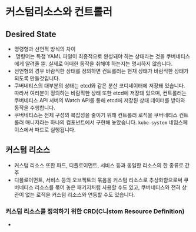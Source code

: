 # 커스텀리소스와 컨트롤러
## Desired State
- 명령형과 선언적 방식의 차이
-  명령어는 특정 YAML 파일이 최종적으로 완성돼야 하는 상태라는 것을 쿠버네티스에게 알려줄 뿐. 실제로 어떠한 동작을 취해야 하는지는 명시하지 않습니다.
- 선언형의 경우 바람직한 상태를 정의하면 컨트롤러는 현재 상태가 바람직한 상태가 되도록 만들것입니다.
- 쿠버네티스의 대부분의 상태는 etcd와 같은 분산 코디네이터에 저장돼 있습니다. 따라서 여러분이 정의하는 바람직한 상태 또한 etcd에 저장돼 있으며, 컨트롤러는 쿠버네티스 API 서버의 Watch API를 통해 etcd에 저장된 상태 데이터를 받아와 동작을 수행합니다.
- 쿠버네티스는 전체 구성의 복잡성을 줄이기 위해 컨트롤러 로직을 쿠버네티스 컨트롤러 매니저라는 하나의 컴포넌트에서 구현해 놓았습니다. `kube-system` 네임스페이스에서 파드로 실행됩니다.

## 커스텀 리소스
- 커스텀 리소스 또한 파드, 디플로이먼트, 서비스 등과 동일한 리소스의 한 종류로 간주
- 디플로이먼트, 서비스 등의 오브젝트의 묶음을 커스텀 리소스로 추상화함으로써 쿠버네티스 리소스를 묶어 놓은 패키지처럼 사용할 수도 있고, 쿠버네티스와 전혀 상관이 없는 로직을 커스텀 리소스와 연동할 수도 있습니다.
### 커스텀 리소스를 정의하기 위한 **CRD(C**니**stom** **Resource** **Definition)**
- 


